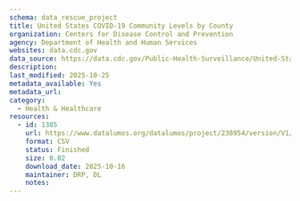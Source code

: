 ```yaml
---
schema: data_rescue_project 
title: United States COVID-19 Community Levels by County
organization: Centers for Disease Control and Prevention
agency: Department of Health and Human Services
websites: data.cdc.gov
data_source: https://data.cdc.gov/Public-Health-Surveillance/United-States-COVID-19-Community-Levels-by-County/3nnm-4jni/about_data
description: 
last_modified: 2025-10-25
metadata_available: Yes
metadata_url: 
category:
  - Health & Healthcare 
resources:
  - id: 1385
    url: https://www.datalumos.org/datalumos/project/238954/version/V1/view
    format: CSV
    status: Finished
    size: 0.02
    download_date: 2025-10-16
    maintainer: DRP, DL
    notes: 
---
```


